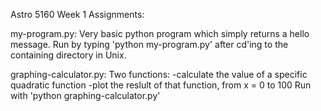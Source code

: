 Astro 5160 Week 1 Assignments:

my-program.py:
  Very basic python program which simply returns a hello message.
  Run by typing 'python my-program.py' after cd'ing to the containing directory in Unix.

graphing-calculator.py:
  Two functions:
    -calculate the value of a specific quadratic function
    -plot the reslult of that function, from x = 0 to 100
  Run with 'python graphing-calculator.py'
